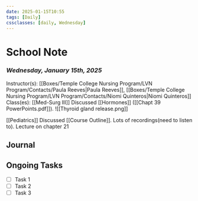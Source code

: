 ```yaml
---
date: 2025-01-15T10:55
tags: [Daily]
cssclasses: [daily, Wednesday]
---
```

# School Note
### *Wednesday, January 15th, 2025*
Instructor(s): [[Boxes/Temple College Nursing Program/LVN Program/Contacts/Paula Reeves|Paula Reeves]], [[Boxes/Temple College Nursing Program/LVN Program/Contacts/Niomi Quinteros|Niomi Quinteros]]
Class(es):
[[Med-Surg III]] 
Discussed [[Hormones]] ([[Chapt 39 PowerPoints.pdf]]).  ![[Thyroid gland release.png]]

[[Pediatrics]]
Discussed [[Course Outline]].  Lots of recordings(need to listen to).  Lecture on chapter 21
## Journal


## Ongoing Tasks
- [ ] Task 1
- [ ] Task 2
- [ ] Task 3
